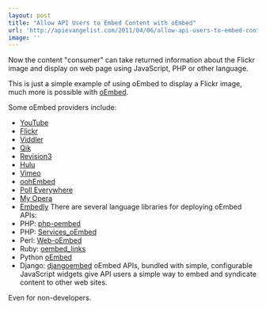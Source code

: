 ```yaml
---
layout: post
title: "Allow API Users to Embed Content with oEmbed"
url: 'http://apievangelist.com/2011/04/06/allow-api-users-to-embed-content-with-oembed/'
image: ''
---
```


Now the content "consumer" can take returned information about the Flickr image and display on web page using JavaScript, PHP or other language.

This is just a simple example of using oEmbed to display a Flickr image, much more is possible with [oEmbed][1].

Some oEmbed providers include:<img src="http://kinlane-productions.s3.amazonaws.com/oembed/oEmbed.jpg" alt="" align="right" />

  * [YouTube][2]
  * [Flickr][3]
  * [Viddler][4]
  * [Qik][5]
  * [Revision3][6]
  * [Hulu][7]
  * [Vimeo][8]
  * [oohEmbed][9]
  * [Poll Everywhere][10]
  * [My Opera][11]
  * [Embedly][12]
There are several language libraries for deploying oEmbed APIs:
  * PHP: [php-oembed][13]
  * PHP: [Services_oEmbed][14]
  * Perl: [Web-oEmbed][15]
  * Ruby: [oembed_links][16]
  * Python [oEmbed][17]
  * Django: [djangoembed][18]
oEmbed APIs, bundled with simple, configurable JavaScript widgets give API users a simple way to embed and syndicate content to other web sites.

Even for non-developers.

   [1]: http://woorkup.com/2010/01/16/emerging-techniques-every-web-developer-should-know/ (oEmbed)
   [2]: http://www.youtube.com/ (Youtube)
   [3]: http://www.flickr.com/ (Flickr)
   [4]: http://www.viddler.com/ (Viddler)
   [5]: http://qik.com/ (Qik)
   [6]: http://revision3.com/ (Revision3)
   [7]: http://www.hulu.com/ (Hulu)
   [8]: http://vimeo.com/ (Vimeo)
   [9]: http://oohembed.com/ (oohEmbed)
   [10]: http://www.polleverywhere.com/ (Poll Everywhere)
   [11]: http://my.opera.com/ (My Opera)
   [12]: http://api.embed.ly (Embedly)
   [13]: http://code.google.com/p/php-oembed/ (php-oembed)
   [14]: http://pear.php.net/package/Services_oEmbed (Services-oEmbed)
   [15]: http://search.cpan.org/~miyagawa/Web-oEmbed/ (Web-oEmbed)
   [16]: http://github.com/netshade/oembed_links (oembed_links)
   [17]: http://code.google.com/p/python-oembed/ (oEmbed)
   [18]: http://github.com/worldcompany/djangoembed (djangoembed)
